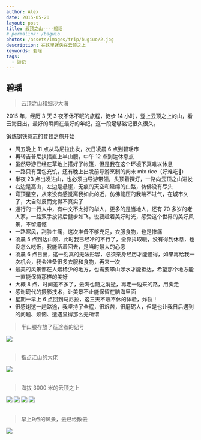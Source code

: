 ```yaml
---
author: Alex
date: 2015-05-20
layout: post
title: 云顶之山----碧瑶
# permalink: /baguio
photos: /assets/images/trip/bugiuo/2.jpg
description: 在这里迷失在云顶之上
keywords: 碧瑶
tags: 
  - 游记
---
```


## 碧瑶

>云顶之山和细沙大海

2015 年，经历 3 天 3 夜不休不眠的旅程，徒步 14 小时，登上云顶之上的山，看云海日出，最好的瞬间在最好的年纪，这一段足够铭记很久很久。

锻炼钢铁意志的登顶之旅开始

- 周五晚上 11 点从马尼拉出发，次日凌晨 6 点到碧瑶市
- 再转吉普尼扶摇直上半山腰，中午 12 点到达休息点
- 虽然导游已经在草地上搭好了帐篷，但是我在这个环境下真难以休息
- 一路只有面包充饥，还有晚上出发前导游烹制的肉末 mix rice（好难吃🤯）
- 半夜 23 点出发进山，也必须由导游带领，头顶着探灯，一路向云顶之山进发
- 右边是高山，左边是悬崖，无痕的天空和延绵的山路，仿佛没有尽头
- 穹顶星空，从来没有感觉离我如此的近，仿佛能压的我喘不过气，在城市久了，大自然反而觉得不真实了
- 通行的一行人中，有中文不太好的华人，更多的是当地人，还有 70 多岁的老人家，一路双手放背后健步如飞。说要趁着美好时光，感受这个世界的美好风景，不留遗憾
- 一路寒风，刮脸生痛，这次准备不够充足，衣服食物，也是惨痛
- 凌晨 5 点到达山顶，此时我已经冷的不行了，全靠抖取暖，没有得到休息，也没怎么吃饭，我能活着回去，是当时最大的心愿
- 凌晨 6 点日出，这一刻真的无法形容，必须亲身经历才能懂得，如果再给我一次机会，我会准备很多衣服和食物，再来一次
- 最美的风景都在人烟稀少的地方，也需要攀山涉水才能抵达，希望那个地方能一直能保持那样的美好
- 大概 8 点，时间差不多了，云海也随之消逝，再走一边来的路，用脚走
- 感谢现代的摄影技术，让美景不止能保留在脑海里面
- 星期一早上 6 点回到马尼拉，这三天不眠不休的体验，炸裂！
- 很感谢这一趟路途，我坚持了全程，很艰苦，很磨砺人，但是也让我日后遇到的问题、烦恼、遭遇显得那么无所谓

<escape>
  <blockquote>半山腰存放了征途者的记号</blockquote>
  <div class="photoset-grid" data-layout="1">
    <img src="/assets/images/trip/bugiuo/6.jpg">
  </div>
  <br />
</escape>

<escape>
  <blockquote>指点江山的大佬</blockquote>
  <div class="photoset-grid" data-layout="1">
    <img src="/assets/images/trip/bugiuo/7.jpg">
  </div>
  <br />
</escape>

<escape>
  <blockquote>海拔 3000 米的云顶之上</blockquote>
  <div class="photoset-grid" data-layout="1122">
    <img src="/assets/images/trip/bugiuo/4.jpg">
    <img src="/assets/images/trip/bugiuo/3.jpg">
    <img src="/assets/images/trip/bugiuo/1.jpg">
    <img src="/assets/images/trip/bugiuo/8.jpg">
  </div>
  <br />
</escape>

<escape>
  <blockquote>早上9点的风景，云已经散去</blockquote>
  <div class="photoset-grid" data-layout="1">
    <img src="/assets/images/trip/bugiuo/9.jpg">
  </div>
  <br />
</escape>
